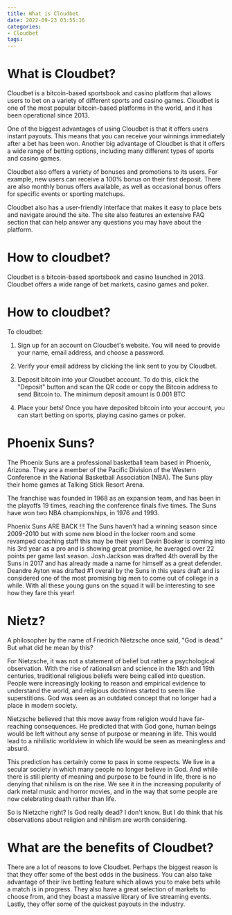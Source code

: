 ```yaml
---
title: What is Cloudbet
date: 2022-09-23 03:55:16
categories:
- Cloudbet
tags:
---
```



#  What is Cloudbet?

Cloudbet is a bitcoin-based sportsbook and casino platform that allows users to bet on a variety of different sports and casino games. Cloudbet is one of the most popular bitcoin-based platforms in the world, and it has been operational since 2013.

One of the biggest advantages of using Cloudbet is that it offers users instant payouts. This means that you can receive your winnings immediately after a bet has been won. Another big advantage of Cloudbet is that it offers a wide range of betting options, including many different types of sports and casino games.

Cloudbet also offers a variety of bonuses and promotions to its users. For example, new users can receive a 100% bonus on their first deposit. There are also monthly bonus offers available, as well as occasional bonus offers for specific events or sporting matchups.

Cloudbet also has a user-friendly interface that makes it easy to place bets and navigate around the site. The site also features an extensive FAQ section that can help answer any questions you may have about the platform.

#  How to cloudbet?

Cloudbet is a bitcoin-based sportsbook and casino launched in 2013. Cloudbet offers a wide range of bet markets, casino games and poker.

# How to cloudbet?

To cloudbet:
1. Sign up for an account on Cloudbet's website. You will need to provide your name, email address, and choose a password.

2. Verify your email address by clicking the link sent to you by Cloudbet.
3. Deposit bitcoin into your Cloudbet account. To do this, click the "Deposit" button and scan the QR code or copy the Bitcoin address to send Bitcoin to. The minimum deposit amount is 0.001 BTC 
4. Place your bets! Once you have deposited bitcoin into your account, you can start betting on sports, playing casino games or poker.

#  Phoenix Suns?

The Phoenix Suns are a professional basketball team based in Phoenix, Arizona. They are a member of the Pacific Division of the Western Conference in the National Basketball Association (NBA). The Suns play their home games at Talking Stick Resort Arena.

The franchise was founded in 1968 as an expansion team, and has been in the playoffs 19 times, reaching the conference finals five times. The Suns have won two NBA championships, in 1976 and 1993.

Phoenix Suns ARE BACK !!! The Suns haven't had a winning season since 2009-2010 but with some new blood in the locker room and some revamped coaching staff this may be their year! Devin Booker is coming into his 3rd year as a pro and is showing great promise, he averaged over 22 points per game last season. Josh Jackson was drafted 4th overall by the Suns in 2017 and has already made a name for himself as a great defender. Deandre Ayton was drafted #1 overall by the Suns in this years draft and is considered one of the most promising big men to come out of college in a while. With all these young guns on the squad it will be interesting to see how they fare this year!

#  Nietz?

A philosopher by the name of Friedrich Nietzsche once said, "God is dead." But what did he mean by this?

For Nietzsche, it was not a statement of belief but rather a psychological observation. With the rise of rationalism and science in the 18th and 19th centuries, traditional religious beliefs were being called into question. People were increasingly looking to reason and empirical evidence to understand the world, and religious doctrines started to seem like superstitions. God was seen as an outdated concept that no longer had a place in modern society.

Nietzsche believed that this move away from religion would have far-reaching consequences. He predicted that with God gone, human beings would be left without any sense of purpose or meaning in life. This would lead to a nihilistic worldview in which life would be seen as meaningless and absurd.

This prediction has certainly come to pass in some respects. We live in a secular society in which many people no longer believe in God. And while there is still plenty of meaning and purpose to be found in life, there is no denying that nihilism is on the rise. We see it in the increasing popularity of dark metal music and horror movies, and in the way that some people are now celebrating death rather than life.

So is Nietzche right? Is God really dead? I don't know. But I do think that his observations about religion and nihilism are worth considering.

#  What are the benefits of Cloudbet?

There are a lot of reasons to love Cloudbet. Perhaps the biggest reason is that they offer some of the best odds in the business. You can also take advantage of their live betting feature which allows you to make bets while a match is in progress. They also have a great selection of markets to choose from, and they boast a massive library of live streaming events. Lastly, they offer some of the quickest payouts in the industry.